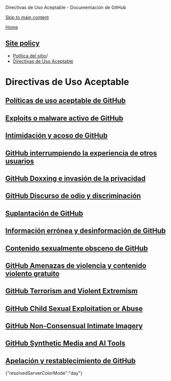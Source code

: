 Directivas de Uso Aceptable - Documentación de GitHub

[Skip to main content](#main-content)

[Home](/es)

[Site policy](/es/site-policy)
----------

* [Política del sitio](/es/site-policy)/
* [Directivas de Uso Aceptable](/es/site-policy/acceptable-use-policies)

Directivas de Uso Aceptable
==========

[Políticas de uso aceptable de GitHub](/es/site-policy/acceptable-use-policies/github-acceptable-use-policies)
----------

[Exploits o malware activo de GitHub](/es/site-policy/acceptable-use-policies/github-active-malware-or-exploits)
----------

[Intimidación y acoso de GitHub](/es/site-policy/acceptable-use-policies/github-bullying-and-harassment)
----------

[GitHub interrumpiendo la experiencia de otros usuarios](/es/site-policy/acceptable-use-policies/github-disrupting-the-experience-of-other-users)
----------

[GitHub Doxxing e invasión de la privacidad](/es/site-policy/acceptable-use-policies/github-doxxing-and-invasion-of-privacy)
----------

[GitHub Discurso de odio y discriminación](/es/site-policy/acceptable-use-policies/github-hate-speech-and-discrimination)
----------

[Suplantación de GitHub](/es/site-policy/acceptable-use-policies/github-impersonation)
----------

[Información errónea y desinformación de GitHub](/es/site-policy/acceptable-use-policies/github-misinformation-and-disinformation)
----------

[Contenido sexualmente obsceno de GitHub](/es/site-policy/acceptable-use-policies/github-sexually-obscene-content)
----------

[GitHub Amenazas de violencia y contenido violento gratuito](/es/site-policy/acceptable-use-policies/github-threats-of-violence-and-gratuitously-violent-content)
----------

[GitHub Terrorism and Violent Extremism](/es/site-policy/acceptable-use-policies/github-terrorism-and-violent-extremism)
----------

[GitHub Child Sexual Exploitation or Abuse](/es/site-policy/acceptable-use-policies/github-child-sexual-exploitation-or-abuse)
----------

[GitHub Non-Consensual Intimate Imagery](/es/site-policy/acceptable-use-policies/github-non-consensual-intimate-imagery)
----------

[GitHub Synthetic Media and AI Tools](/es/site-policy/acceptable-use-policies/github-synthetic-media-and-ai-tools)
----------

[Apelación y restablecimiento de GitHub](/es/site-policy/acceptable-use-policies/github-appeal-and-reinstatement)
----------

{"resolvedServerColorMode":"day"}

